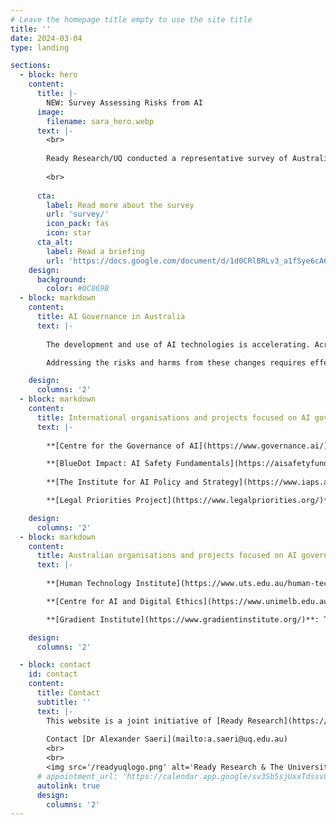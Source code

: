 ```yaml
---
# Leave the homepage title empty to use the site title
title: ''
date: 2024-03-04
type: landing

sections:
  - block: hero
    content:
      title: |-
        NEW: Survey Assessing Risks from AI
      image:
        filename: sara_hero.webp
      text: |-
        <br>
        
        Ready Research/UQ conducted a representative survey of Australian adults to understand public perceptions of AI risks and support for AI governance actions in Australia.
    
        <br>
               
      cta:
        label: Read more about the survey
        url: 'survey/'
        icon_pack: fas
        icon: star
      cta_alt:
        label: Read a briefing
        url: 'https://docs.google.com/document/d/1d0CRlBRLv3_a1fSye6cA6dzMjxtopjCcklc8irGPlDc/export?format=pdf&attachment=false'
    design:
      background:
        color: #0C869B
  - block: markdown
    content:
      title: AI Governance in Australia
      text: |-
    
        The development and use of AI technologies is accelerating. Across 2022 and 2023, new large-scale models have been announced monthly, and are achieving increasingly complex and general tasks; this trend continues in 2024 with Google DeepMind Gemini, OpenAI Sora, and others. Experts in AI forecast that development of powerful AI models could lead to radical changes in wealth, health, and power on a scale comparable to the nuclear and industrial revolutions.

        Addressing the risks and harms from these changes requires effective *AI governance*: forming robust norms, policies, laws, processes and institutions to guide good decision-making about AI development, deployment and use. Effective governance is especially crucial for managing extreme or catastrophic risks from AI that are high impact and uncertain, such as harm from misuse, accident or loss of control.      

    design:
      columns: '2'
  - block: markdown
    content:
      title: International organisations and projects focused on AI governance
      text: |-
        
        **[Centre for the Governance of AI](https://www.governance.ai/)**: This organisation conducts and convenes research dedicated to helping humanity navigate the transition to a world with advanced AI

        **[BlueDot Impact: AI Safety Fundamentals](https://aisafetyfundamentals.com/)**: This project, *AI Safety Fundamentals* by BlueDot Impact, is a 12 week online course providing foundational knowledge for understanding the challenges of AI, and promising governance approaches to address those challenges.
      
        **[The Institute for AI Policy and Strategy](https://www.iaps.ai/)**: this organisation is focused on understanding and managing risks from advanced AI systems, with a focus on AI policy and standards; compute governance; and international governance.

        **[Legal Priorities Project](https://www.legalpriorities.org/)**: This project is focused on researching and advising on the legal and regulatory challenges posed by AI.

    design:
      columns: '2'
  - block: markdown
    content:
      title: Australian organisations and projects focused on AI governance
      text: |-
        
        **[Human Technology Institute](https://www.uts.edu.au/human-technology-institute)**: This institute, based at the University of Technology Sydney, conducts applied research and consulting to support corporate and government decision-making about AI.

        **[Centre for AI and Digital Ethics](https://www.unimelb.edu.au/caide)**: This institute, based at the University of Melbourne, teaches and researches in the area of ethical, technical, regulatory, and legal issues relevant to AI.

        **[Gradient Institute](https://www.gradientinstitute.org/)**: This Sydney-based independent institute conducts applied research and consulting to improve the safety, ethics, accountability and transparency of AI systems

    design:
      columns: '2'

  - block: contact
    id: contact
    content:
      title: Contact
      subtitle: ''
      text: |-
        This website is a joint initiative of [Ready Research](https://www.readyresearch.org) and researchers at The University of Queensland.
        
        Contact [Dr Alexander Saeri](mailto:a.saeri@uq.edu.au)
        <br>
        <br>
        <img src='/readyuqlogo.png' alt='Ready Research & The University of Queensland logo' style='display: block; margin-right: auto; margin-left: auto;width: 60%' />
      # appointment_url: 'https://calendar.app.google/sv3Sb5sjUxxTdssv8'
      autolink: true
      design:
        columns: '2'
---
```

